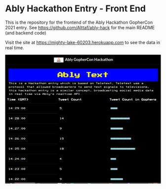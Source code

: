 # Ably Hackathon Entry - Front End

This is the repository for the frontend of the Ably Hackathon GopherCon 2021 entry. See <https://github.com/Alttaf/ably-hack> for the main README (and backend code)

Visit the site at <https://mighty-lake-60203.herokuapp.com> to see the data in real time.

![AblyTextScreenshot.png](AblyTextScreenshot.png)
